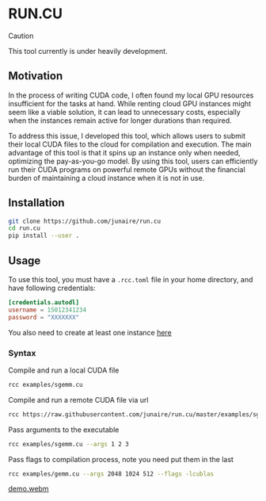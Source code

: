 # RUN.CU

> [!CAUTION]
> This tool currently is under heavily development.

## Motivation

In the process of writing CUDA code, I often found my local GPU resources insufficient for the tasks at hand. While renting cloud GPU instances might seem like a viable solution, it can lead to unnecessary costs, especially when the instances remain active for longer durations than required.

To address this issue, I developed this tool, which allows users to submit their local CUDA files to the cloud for compilation and execution. The main advantage of this tool is that it spins up an instance only when needed, optimizing the pay-as-you-go model. By using this tool, users can efficiently run their CUDA programs on powerful remote GPUs without the financial burden of maintaining a cloud instance when it is not in use.

## Installation

```bash
git clone https://github.com/junaire/run.cu
cd run.cu
pip install --user .
```

## Usage

To use this tool, you must have a `.rcc.toml` file in your home directory, and have following credentials:
```toml
[credentials.autodl]
username = 15012341234
password = "XXXXXXX"
```

You also need to create at least one instance [here](https://www.autodl.com/console/instance/list)


### Syntax

Compile and run a local CUDA file

```bash
rcc examples/sgemm.cu
```

Compile and run a remote CUDA file via url

```bash
rcc https://raw.githubusercontent.com/junaire/run.cu/master/examples/sgemm.cu
```

Pass arguments to the executable
```bash
rcc examples/sgemm.cu --args 1 2 3
```

Pass flags to compilation process, note you need put them in the last
```bash
rcc examples/gemm.cu --args 2048 1024 512 --flags -lcublas
```

[demo.webm](https://github.com/user-attachments/assets/b60b1d02-e36a-40a8-8045-0d145619f026)
